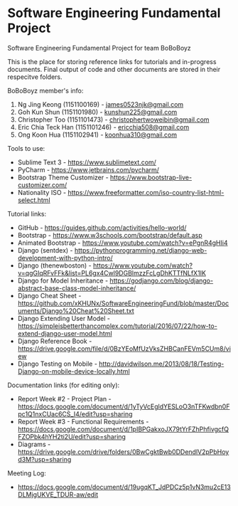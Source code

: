 # Software Engineering Fundamental Project
Software Engineering Fundamental Project for team BoBoBoyz

This is the place for storing reference links for tutorials and in-progress documents. Final output of code and other documents are stored in their respecitve folders.

BoBoBoyz member's info:
1) Ng Jing Keong (1151100169) - james0523njk@gmail.com
2) Goh Kun Shun (1151101980) - kunshun225@gmail.com
3) Christopher Too (1151101473) - christophertwoweibin@gmail.com
4) Eric Chia Teck Han (1151101246) - ericchia508@gmail.com
5) Ong Koon Hua (1151102941) - koonhua310@gmail.com

Tools to use:
- Sublime Text 3 - https://www.sublimetext.com/
- PyCharm - https://www.jetbrains.com/pycharm/
- Bootstrap Theme Customizer - https://www.bootstrap-live-customizer.com/
- Nationality ISO - https://www.freeformatter.com/iso-country-list-html-select.html

Tutorial links:
  - GitHub - https://guides.github.com/activities/hello-world/
  - Bootstrap - https://www.w3schools.com/bootstrap/default.asp
  - Animated Bootstrap - https://www.youtube.com/watch?v=ePgnR4gHIi4
  - Django (sentdex) - https://pythonprogramming.net/django-web-development-with-python-intro/
  - Django (thenewboston) - https://www.youtube.com/watch?v=qgGIqRFvFFk&list=PL6gx4Cwl9DGBlmzzFcLgDhKTTfNLfX1IK
  - Django for Model Inheritance - https://godjango.com/blog/django-abstract-base-class-model-inheritance/
  - Django Cheat Sheet - https://github.com/xKHUNx/SoftwareEngineeringFund/blob/master/Documents/Django%20Cheat%20Sheet.txt
  - Django Extending User Model - https://simpleisbetterthancomplex.com/tutorial/2016/07/22/how-to-extend-django-user-model.html
  - Django Reference Book - https://drive.google.com/file/d/0BzYEoMfUzVksZHBCanFEVm5CUm8/view
  - Django Testing on Mobile - http://davidwilson.me/2013/08/18/Testing-Django-on-mobile-device-locally.html

Documentation links (for editing only):
- Report Week #2 - Project Plan - https://docs.google.com/document/d/1yTyVcEgldYESLoO3nTFKwdbn0Fpc1Q1nxCUac6CS_I4/edit?usp=sharing
- Report Week #3 - Functional Requirements - https://docs.google.com/document/d/1pIBPGakxoJX79tYrFZhPhfivgcfQFZOPbk4hYH2ti2U/edit?usp=sharing
- Diagrams - https://drive.google.com/drive/folders/0BwCgktBwb0DDendlV2pPbHoyd3M?usp=sharing

Meeting Log:
- https://docs.google.com/document/d/19ugqKT_JdPDCz5p1vN3mu2cE13DLMjgUKVE_TDUR-aw/edit
